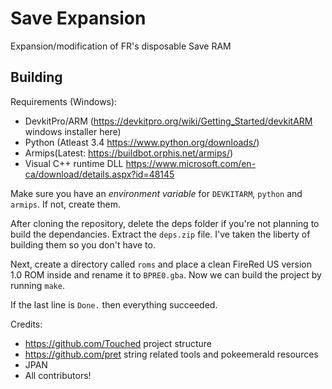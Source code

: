 # Save Expansion
Expansion/modification of FR's disposable Save RAM

## Building

Requirements (Windows):
- DevkitPro/ARM (https://devkitpro.org/wiki/Getting_Started/devkitARM windows installer here)
- Python (Atleast 3.4 https://www.python.org/downloads/)
- Armips(Latest: https://buildbot.orphis.net/armips/)
- Visual C++ runtime DLL https://www.microsoft.com/en-ca/download/details.aspx?id=48145

Make sure you have an *environment variable* for `DEVKITARM`, `python` and `armips`. If not, create them.

After cloning the repository, delete the deps folder if you're not planning to build the dependancies. Extract the `deps.zip` file. I've taken the liberty of building them so you don't have to.

Next, create a directory called `roms` and place a clean FireRed US version 1.0 ROM inside and rename it to `BPRE0.gba`.
Now we can build the project by running `make`.

If the last line is `Done.` then everything succeeded.


Credits:
- https://github.com/Touched project structure
- https://github.com/pret string related tools and pokeemerald resources
- JPAN
- All contributors!


